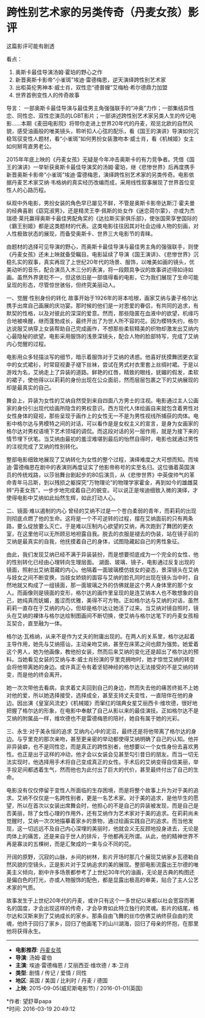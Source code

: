 # 跨性别艺术家的另类传奇（丹麦女孩）影评

这篇影评可能有剧透

看点：
1. 奥斯卡最佳导演汤姆·霍珀的野心之作
2. 新晋奥斯卡影帝“小雀斑”埃迪·雷德梅恩，逆天演绎跨性别艺术家
3. 出柜英伦男神本·威士肖，双性恋“德普嫂”艾梅柏·希尔德鼎力加盟
4. 世界首例变性人的传奇故事

导言：
一部奥斯卡最佳导演与最佳男主角强强联手的“冲奥”力作；一部集结异性恋、同性恋、双性恋演员的LGBT影片；一部讲述跨性别艺术家另类人生的传记电影……本期《麦田电影院》将带你走进上世界20年代的丹麦，观览北欧的自然风貌，感受油画般的唯美镜头，聆听扣人心弦的配乐，看《国王的演讲》导演如何沉稳驾驭变性人题材，看“小雀斑”如何男扮女装激吻本·威士肖，看《机械姬》女主如何掰弯直男老公。

2015年年底上映的《丹麦女孩》无疑是今年冲击奥斯卡的有力竞争者。凭借《国王的演讲》一举斩获奥斯卡最佳导演奖的汤姆·霍珀，继《悲惨世界》后再度携手新晋奥斯卡影帝“小雀斑”埃迪·雷德梅恩，演绎跨性别艺术家的另类传奇。电影依据丹麦艺术家艾纳·韦格纳的真实经历改编而成，采用线性叙事展现了世界首位变性人的心路历程。

纵观中外电影，男扮女装的角色早已屡见不鲜，不管是奥斯卡影帝达斯汀·霍夫曼的经典喜剧《窈窕淑男》，还是精灵王李·佩斯的处女作《迷恋荷尔蒙》，亦或为杰瑞德·莱托赢得奥斯卡最佳男配角奖的《达拉斯买家俱乐部》，使张国荣享誉国际的《霸王别姬》都是这类题材的代表。这类电影往往因其对社会边缘人物的刻画，对人性极致状态的展现，而备受奥斯卡、世界三大电影节的青睐。

由题材的选择可见导演的野心，而奥斯卡最佳导演与最佳男主角的强强联手，则使《丹麦女孩》还未上映就备受瞩目。电影延续了导演《国王演讲》、《悲惨世界》沉稳扎实的叙事，真实再现了上世纪20年代的场景、服饰，以唯美如画的镜头，优美动听的音乐，配合演员入木三分的表演，将一段颇具争议的故事讲述得如诗如画。虽然外界褒贬不一，但这依旧是一部值得看的电影，它为我们展现了生命可能呈现的形态，尽管惊世骇俗，但终究美丽动人。

一、觉醒·性别身份的转化
故事开始于1926年的哥本哈根，画家艾纳与妻子格尔达携手出席自己画展的庆功宴。那时候的他们是一对恩爱的眷侣，有共同的追求，有默契的性格，以及对彼此的深深的爱意。然而，那些隐匿在血液中的欲望，机缘巧合地被唤醒，继而蓬勃成长，最终开出了为世人所不容的花。因为模特失约，格尔达说服艾纳穿上女装帮助自己完成画作，不想那些柔软精美的织物却激发出艾纳内心最隐秘的欲望。电影采用服饰的浅景深镜头，配合人物的脸部特写，完成了艾纳内心觉醒的过程。

电影用众多轻描淡写的细节，暗示着服饰对于艾纳的诱惑。他喜好抚摸舞团更衣室中的女式裙衫，时常窥视妻子褪下丝袜，尝试在男式衬衣里套上丝绸衬裙。于是以游戏为名，艾纳走上了异装的道路。鲜艳的红唇，精致的眼线，妩媚的假发，柔软的裙子，使他得以以莉莉的身份出现在公众面前，然而层层包裹之下的艾纳展现的却是最真实的自己。

舞会上，异装为女性的艾纳自然受到来自四面八方男士的注视。电影通过主人公画家的身份引出现代绘画所隐含的男权意识。西方现代人体绘画自来就包含着男性对女性身体的窥视，那些呈现于画作上的女性无一不是为男性视线所捕获的肉体。电影中格尔达与男模特之间的对话，可以看作是是女权主义的宣言，是身为女画家的格尔达对男权语境下艺术领域的调侃。而这段对话的另一层作用，就是为接下来的情节埋下伏笔。当艾纳由最初的羞涩难堪到最后的怡然自得时，电影也就通过男性的注视完成了艾纳的性别转化。

整部电影细致地展现了艾纳转化为女性的整个过程，演绎难度之大可想而知。而埃迪·雷德梅恩在剧中的表演则再度证实了他影帝称号的实至名归。这位循着英国演员的传统戏路，以莎翁舞台剧起步的80后演员，从《悲惨世界》中英俊帅气的革命青年马吕斯，到以残损之躯探究“万物理论”的物理学家霍金，再到如今的雄雌莫辨“丹麦女孩”，一步步地完成着自己的蜕变。可以说正是埃迪细致入微的演绎，才使得电影中艾纳如此灿然生辉，如此打动人心。

二、镜面·难以遏制的内心
曾经的艾纳不过是一个苍白柔弱的青年，而莉莉的出现则彻底点燃了他的生命。这将是一个不可逆转的过程，摆在艾纳面前的只有两条路，要么绽放要么灭亡。于是难以压制内心欲望的艾纳，再次跑到了舞团的更衣室，在这里他可以无所顾忌地袒露自我。脱去的衣服是褪去的伪装，站在镜子前的艾纳是最真实的自我，他抚摸着自己的身体，试图隐藏起自己的男性象征。

由此，我们发现艾纳已经不满于异装装扮，而是想要彻底成为一个完全的女性，他的性别转化已经由心理转向生理层面。 湖面、玻璃、镜子，电影通过反复出现的镜面，照射出艾纳潜藏的内心。他隔着一面玻璃模仿妓女的姿态，景深镜头在艾纳与妓女之间不断变换，当妓女娇娆的面容与艾纳的脸孔同时出现在镜头当中时，自然地就又构成了一组镜面，那一面玻璃之外的仿佛就是这个男人身体里的那个女人。而画像则是镜面的变形，格尔达的画作里呈现的是连艾纳本人也不敢想象的自己，她纯真而妩媚，羞涩而优雅，美得不可方物。正如格尔达与艾纳的对话，虽然莉莉一直存在于艾纳的内心，但却是格尔达让她活了过来。当艾纳对镜自照时，镜头在艾纳的裸体与格尔达绘制图画间不断切换，使艾纳与格尔达笔下的丹麦女孩相互契合，直至融为一体。

格尔达·瓦格纳，从来不是作为丈夫的附庸出现的。在两人的关系里，格尔达起着主导作用，她先与艾纳搭讪，主动亲吻艾纳，甚至在床笫之间也颇为强势。她爱着这个男人，她为他画像，教他扮女装，然而后来艾纳的变化还是超出了格尔达的预料。当她看见女装的艾纳与本·威士肖扮演的亨里克拥吻时，她才惊觉艾纳的转变会将他带离她的身边。或许真正令有着坚韧神经的格尔达无法接受的不是艾纳的转变，而是他的终会离开。

她一次次带他去看病，哀求着丈夫回到自己的身边，然而失去他的痛苦终抵不上她对他的爱，所以她选择接受，选择成全，甚至支持丈夫变性，一直陪伴在他的身边。因出演《皇室风流史》《机械姬》而窜红的瑞典女星艾丽西卡·维坎德，很好地把握了格尔达的形象，在电影中奉献了自己从影以来的最佳演技。正如格尔达不是艾纳的附属品一样，维坎德也不是雷德梅恩的陪衬，她自有属于她的光彩。

三、永生·对于美永恒的追求
艾纳内心中的泥沼，最终还是将他带离了格尔达的身边。与亨里克的那次亲吻，甚至更亲密的举动都使得艾纳明确了自己的认知。他并非异装癖，也不是同性恋，而是真正的跨性别者，他想要以一个女性身份去喜欢男性。也正是出于这样的冲动，他才会以女装会见甚至勾引昔日的朋友。而当一切无法实现时，他选择用手术将自己变成真正的女性。手术后的艾纳变得自信美丽，举手投足间都透着生气，然而他也为此付出了巨大的代价，甚至最终付出了自己的生命。

电影没有仅仅停留于变性人所面临的生存困境，而是将整个故事上升为对于美的追求。艾纳不仅仅是一名跨性别者，更是一名艺术家。对于美的追求，是他毕生的愿望，所以在首次以女装出席舞会时，他担心的不是自己的异装被发现，而是自己是否美丽，除了女性心理的作用外，还有艾纳作为艺术家对于美的追求。在莉莉尚未觉醒时，艾纳一次次地描摹着家乡的景物，通过绘画实践自己的追求。而当他发现，这一切远远不及自己内心深埋的美丽时，他就会义无反顾地投身进去，无论是肉体上的痛苦，还是来自于世人的排斥，于他都再无所谓。从此，他的精神世界不再是寡淡的五棵树，而是汇聚成的一束与众不同的花。

开阔的原野，沉寂的山脉，乡间的树林，影片开场时那几个展现艾纳家乡瓦德勒自然风貌的空镜头，正是影片对于艾纳追求的美的展现。整部电影流露出王尔德的唯美主义倾向，剧中许多场景都参考了上世纪30年代的油画，无论是古典的构图还是偏白色的打光，亦或人物服饰的配色，都是显露出极高的审美，贴合了主人公艺术家的气质。

故事发生于上世纪20年代的丹麦，或许只有这个一多世纪以来都以社会宽容而著名的国度，才会出现这样的传奇，才会孕育如此特立独行的灵魂。影片的结尾，格尔达和汉斯来到了艾纳成长的家乡。那条自由飞舞的丝巾仿佛艾纳终获自由的灵魂，他终于回归了家乡，回归了他画笔下的山川湖海，回归了母亲的怀抱，在那里他将获得永生。

---

- **电影推荐**: [丹麦女孩](https://movie.douban.com/subject/3071604/)
- **导演**: 汤姆·霍伯
- **主演**: 埃迪·雷德梅恩 / 艾丽西亚·维坎德 / 本·卫肖
- **类型**: 剧情 / 传记 / 爱情 / 同性
- **地区**: 英国 / 美国 / 比利时 / 丹麦 / 德国
- **上映**: 2015-09-05(威尼斯电影节) / 2016-01-01(英国)

*作者: 望舒草papa  
*时间: 2016-03-19 20:49:12